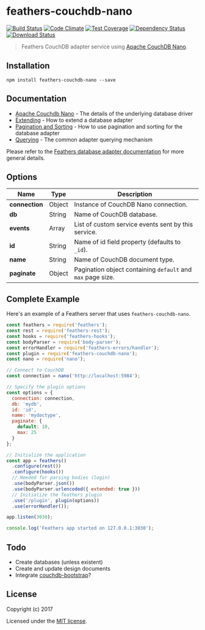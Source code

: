 # feathers-couchdb-nano

[![Build Status](https://travis-ci.org/pdxbmw/feathers-couchdb-nano.png?branch=master)](https://travis-ci.org/pdxbmw/feathers-couchdb-nano)
[![Code Climate](https://codeclimate.com/github/pdxbmw/feathers-couchdb-nano/badges/gpa.svg)](https://codeclimate.com/github/pdxbmw/feathers-couchdb-nano)
[![Test Coverage](https://codeclimate.com/github/pdxbmw/feathers-couchdb-nano/badges/coverage.svg)](https://codeclimate.com/github/pdxbmw/feathers-couchdb-nano/coverage)
[![Dependency Status](https://img.shields.io/david/pdxbmw/feathers-couchdb-nano.svg?style=flat-square)](https://david-dm.org/pdxbmw/feathers-couchdb-nano)
[![Download Status](https://img.shields.io/npm/dm/feathers-couchdb-nano.svg?style=flat-square)](https://www.npmjs.com/package/feathers-couchdb-nano)

> Feathers CouchDB adapter service using [Apache CouchDB Nano](https://github.com/apache/couchdb-nano).


## Installation

```
npm install feathers-couchdb-nano --save
```

## Documentation

- [Apache Couchdb Nano](https://github.com/apache/couchdb-nano) - The details of the underlying database driver
- [Extending](http://docs.feathersjs.com/databases/extending.html) - How to extend a database adapter
- [Pagination and Sorting](http://docs.feathersjs.com/databases/pagination.html) - How to use pagination and sorting for the database adapter
- [Querying](http://docs.feathersjs.com/databases/querying.html) - The common adapter querying mechanism

Please refer to the [Feathers database adapter documentation](http://docs.feathersjs.com/databases/readme.html) for more general details.

## Options

| Name           | Type    | Description                                                   |
| -------------- | ------- | --------------------------------------------------------------|
| **connection** | Object  | Instance of CouchDB Nano connection.                          |
| **db**         | String  | Name of CouchDB database.                                     |
| **events**     | Array   | List of custom service events sent by this service.           |
| **id**         | String  | Name of id field property (defaults to `_id`).                |
| **name**       | String  | Name of CouchDB document type.                                |
| **paginate**   | Object  | Pagination object containing `default` and `max` page size.   |

## Complete Example

Here's an example of a Feathers server that uses `feathers-couchdb-nano`. 

```js
const feathers = require('feathers');
const rest = require('feathers-rest');
const hooks = require('feathers-hooks');
const bodyParser = require('body-parser');
const errorHandler = require('feathers-errors/handler');
const plugin = require('feathers-couchdb-nano');
const nano = require('nano');

// Connect to CouchDB
const connection = nano('http://localhost:5984');

// Specify the plugin options
const options = {
  connection: connection,
  db: 'mydb',
  id: 'id',
  name: 'mydoctype',
  paginate: {
    default: 10,
    max: 25
  }
};

// Initialize the application
const app = feathers()
  .configure(rest())
  .configure(hooks())
  // Needed for parsing bodies (login)
  .use(bodyParser.json())
  .use(bodyParser.urlencoded({ extended: true }))
  // Initialize the feathers plugin
  .use('/plugin', plugin(options))
  .use(errorHandler());

app.listen(3030);

console.log('Feathers app started on 127.0.0.1:3030');
```

## Todo

* Create databases (unless existent)
* Create and update design documents
* Integrate [couchdb-bootstrap](https://github.com/eHealthAfrica/couchdb-bootstrap)?

## License

Copyright (c) 2017

Licensed under the [MIT license](LICENSE).

